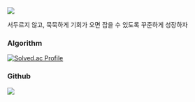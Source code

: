 
<div>
<div>
	<img src="https://capsule-render.vercel.app/api?type=waving&color=auto&height=200&section=header&text=changDDAO%20Github!&fontSize=40" />	
</div>
<p>서두르지 않고, 묵묵하게 기회가 오면 잡을 수 있도록 꾸준하게 성장하자</p>
</div>

### Algorithm
[![Solved.ac Profile](http://mazassumnida.wtf/api/v2/generate_badge?boj=younch8342)](https://solved.ac/younch8342/)

### Github
<img src="https://github-readme-stats.vercel.app/api/top-langs/?username=changDDAO&layout=compact">
<br>



